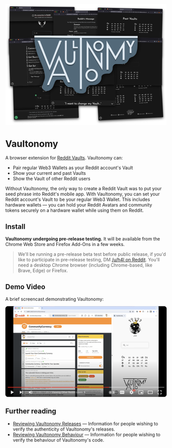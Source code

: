 [![The Vaultonomy logo on top of screenshots](./docs/assets/vaultonomy-header-2x.png)](./docs/assets/vaultonomy-screenshot-grid-2x.png "9 screenshots of the Vaultonomy UI in 3x3 layout")

# Vaultonomy

A browser extension for [Reddit Vaults]. Vaultonomy can:

- Pair regular Web3 Wallets as your Reddit account's Vault
- Show your current and past Vaults
- Show the Vault of other Reddit users

[Reddit Vaults]:
  https://support.reddithelp.com/hc/en-us/articles/7558997757332-Reddit-Vault-Basics

Without Vaultonomy, the only way to create a Reddit Vault was to put your seed
phrase into Reddit's mobile app. With Vaultonomy, you can set your Reddit
account's Vault to be your regular Web3 Wallet. This includes hardware wallets —
you can hold your Reddit Avatars and community tokens securely on a hardware
wallet while using them on Reddit.

## Install

**Vaultonomy undergoing pre-release testing.** It will be available from the
Chrome Web Store and Firefox Add-Ons in a few weeks.

> We'll be running a pre-release beta test before public release, if you'd like
> to participate in pre-release testing, DM
> [/u/h4l on Reddit](https://www.reddit.com/u/h4l). You'll need a desktop Chrome
> browser (including Chrome-based, like Brave, Edge) or Firefox.

## Demo Video

A brief screencast demonstrating Vaultonomy:

[![Vaultonomy demo screencast](./docs/assets/vaultonomy-video-screenshot.png)](https://www.youtube.com/watch?v=MuJXesN2foI "Vaultonomy demo screencast")

## Further reading

- [Reviewing Vaultonomy Releases](docs/reviewing-releases.md) — Information for
  people wishing to verify the authenticity of Vaultonomy's releases.
- [Reviewing Vaultonomy Behaviour](docs/reviewing-behaviour.md) — Information
  for people wishing to verify the behaviour of Vaultonomy's code.
